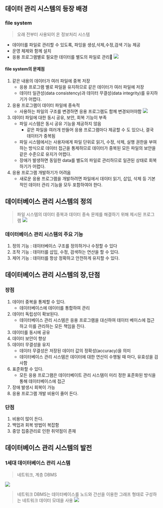 ## 데이터 관리 시스템의 등장 배경
### file system
> 오래 전부터 사용되어 온 정보처리 시스템

- 데이터를 파일로 관리할 수 있도록, 파잉을 생성,삭제,수정,검색 기능 제공
- 운영 체제와 함께 설치
- 응용 프로그램별로 필요한 데이터를 별도의 파일로 관리
![](https://i.imgur.com/z9SjbTS.png)

#### file system의 문제점
1. 같은 내용의 데이터가 여러 파일에 중복 저장
	- 응용 프로그램 별로 파일을 유지하므로 같은 데이터가 여러 파일에 저장
	- 데이터 일관성(data consistency)과 데이터 무결성(data integrity)를 유지하기가 어렵다.
2. 응용 프로그램이 데이터 파일에 종속적
	- 사용하는 파일의 구조를 변경하면 응용 프로그램도 함께 변경되어야함
	![](https://i.imgur.com/4V8NoHL.png)
3. 데이터 파일에 대한 동시 공유, 보안, 회복 기능이 부족
	- 파일 시스템은 동시 공유 기능을 제공하지 않음
		- 같은 파일을 여러개 만들어 응용 프로그램마다 제공할 수 도 있으나, 결국 데이터가 중복됨
	- 파일 시스템에서는 사용자에게 파일 단위로 읽기, 수정, 삭제, 실행 권한을 부여하는 방식으로 데이터 접근을 통제하므로 데이터가 중복된 모든 파일의 보안을 같은 수준으로 유지가 어렵다.
	- 장애가 발생하면 동일한 data를 별도의 파일로 관리하므로 일관된 상태로 회복하기가 어렵다.
4. 응용 프로그램 개발하기가 어려움
	- 새로운 응용 프로그램을 개발하려면 파일에서 데이터 읽기, 삽입, 삭제 등 기본적인 데이터 관리 기능을 모두 포함하여야 한다.
## 데이터베이스 관리 시스템의 정의
> 파일 시스템의 데이터 중복과 데이터 종속 문제를 해결하기 위해 제시된 프로그램
![](https://i.imgur.com/BrTjEXz.png)
### 데이터베이스 관리 시스템의 주요 기능
1. 정의 기능 : 데이터베이스 구조를 정의하거나 수정할 수 있다
2. 조작 기능 : 데이터를 삽입, 수정, 검색하는 연산을 할 수 있다.
3. 제어 기능 : 데이터를 항상 정확하고 안전하게 유지할 수 있다.

## 데이터베이스 관리 시스템의 장,단점
### 장점
1. 데이터 중복을 통제할 수 있다.
	- 데이터베이스에 데이터를 통합하여 관리
2. 데이터 독립성이 확보된다.
	- 데이터베이스 관리 시스템은 응용 프로그램을 대신하여 데이터 베이스에 접근하고 이를 관리하는 모든 책임을 진다.
3. 데이터를 동시에 공유
4. 데이터 보안이 향상
5. 데이터 무결성을 유지
	- 데이터 무결성은 저장된 데이터 값의 정확성(accuracy)을 의미
	- 데이터베이스 관리 시스템은 데이터에 대한 연산이 수행될 때 마다, 유효성을 검사함
6. 표준화할 수 있다.
	- 모든 응용 프로그램은 데이터베이트 관리 시스템이 미리 정한 표준화된 방식을 통해 데이터베이스에 접근
7. 장애 발생시 회복이 가능
8. 응용 프로그램 개발 비용이 줄어 든다.
### 단점
1. 비용이 많이 든다.
2. 백업과 회복 방법이 복잡함
3. 중앙 집중관리로 인한 취약점이 존재

## 데이터베이스 관리 시스템의 발전
### 1세대 데이터베이스 관리 시스템
> 네트워크, 계층 DBMS

![](https://i.imgur.com/J7TUg97.png/)
> 네트워크 DBMS는 데이터베이스를 노드와 간선을 이용한 그래프 형태로 구성하는 네트워크 데이터 모데을 사용
![](https://i.imgur.com/qHUH82k.png/)
